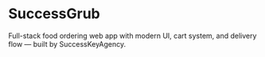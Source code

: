# SuccessGrub
Full-stack food ordering web app with modern UI, cart system, and delivery flow — built by SuccessKeyAgency.
